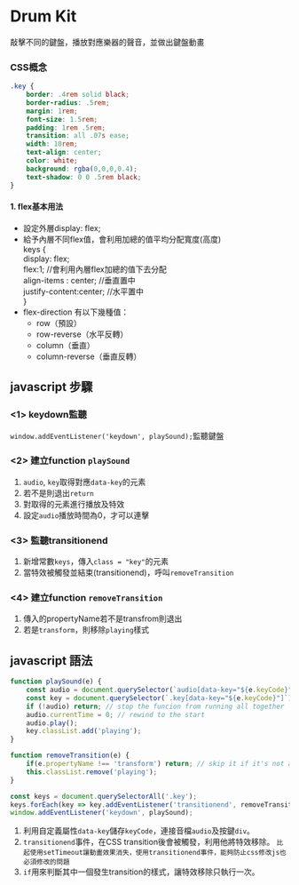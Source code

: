 # Drum Kit

  敲擊不同的鍵盤，播放對應樂器的聲音，並做出鍵盤動畫

### 

### CSS概念

```css
.key {
	border: .4rem solid black;
	border-radius: .5rem;
	margin: 1rem;
	font-size: 1.5rem;
	padding: 1rem .5rem;
	transition: all .07s ease;
	width: 10rem;
	text-align: center;
	color: white;
	background: rgba(0,0,0,0.4);
	text-shadow: 0 0 .5rem black;
}
```

#### 1. flex基本用法  
  - 設定外層display: flex;
  - 給予內層不同flex值，會利用加總的值平均分配寬度(高度)  
  keys {  
    display: flex;  
    flex:1; //會利用內層flex加總的值下去分配  
    align-items : center; //垂直置中  
    justify-content:center; //水平置中  
  }  
  - flex-direction
    有以下幾種值：
      - row（預設）
      - row-reverse（水平反轉）
      - column（垂直）
      - column-reverse（垂直反轉）
      

## **javascript 步驟**
### **<1> keydown監聽**
`window.addEventListener('keydown', playSound);`監聽鍵盤
### **<2> 建立function `playSound`**
1. `audio`, `key`取得對應`data-key`的元素
2. 若不是則退出`return`
3. 對取得的元素進行播放及特效
4. 設定`audio`播放時間為0，才可以連擊
### **<3> 監聽transitionend**
1. 新增常數`keys`，傳入`class = "key"`的元素
2. 當特效被觸發並結束(transitionend)，呼叫`removeTransition`
### **<4> 建立function `removeTransition`**
1. 傳入的propertyName若不是transfrom則退出
2. 若是`transform`，則移除`playing`樣式

## **javascript 語法**

```javascript
function playSound(e) {
	const audio = document.querySelector(`audio[data-key="${e.keyCode}"]`);
	const key = document.querySelector(`.key[data-key="${e.keyCode}"]`);
	if (!audio) return; // stop the funcion from running all together
	audio.currentTime = 0; // rewind to the start
	audio.play();
	key.classList.add('playing');
}

function removeTransition(e) {
	if(e.propertyName !== 'transform') return; // skip it if it's not a transform
	this.classList.remove('playing');
}

const keys = document.querySelectorAll('.key');
keys.forEach(key => key.addEventListener('transitionend', removeTransition));
window.addEventListener('keydown', playSound);
```
1. 利用自定義屬性`data-key`儲存`keyCode`，連接音檔`audio`及按鍵`div`。
2. `transitionend`事件，在CSS transition後會被觸發，利用他將特效移除。
`比起使用setTimeout讓動畫效果消失，使用transitionend事件，能夠防止css修改js也必須修改的問題`
3. `if`用來判斷其中一個發生transition的樣式，讓特效移除只執行一次。

